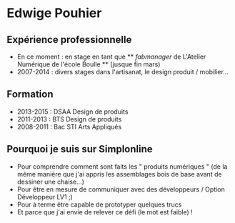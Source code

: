 # Edwige Pouhier

## Expérience professionnelle
* En ce moment : en stage en tant que ** *fabmanager* de L'Atelier Numérique de l'école Boulle ** (jusque fin mars)
* 2007-2014 : divers stages dans l'artisanat, le design produit / mobilier...

## Formation
* 2013-2015 : DSAA Design de produits
* 2011-2013 : BTS Design de produits
* 2008-2011 : Bac STI Arts Appliqués

## Pourquoi je suis sur Simplonline
* Pour comprendre comment sont faits les " produits numériques " (de la même manière que j'ai appris les assemblages bois de base avant de dessiner une chaise...)
* Pour être en mesure de communiquer avec des développeurs / Option Développeur LV1 ;)
* Pour à terme être capable de prototyper quelques trucs
* Et parce que j'ai envie de relever ce défi (le mot est faible) !